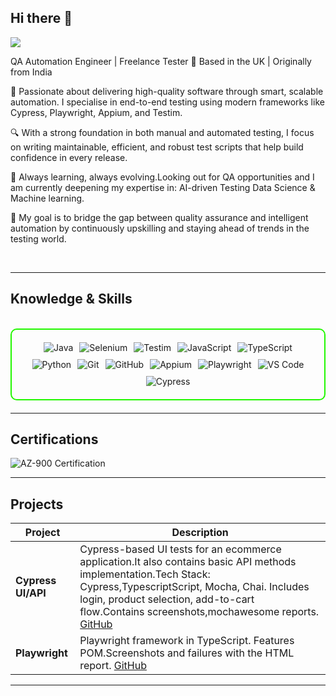 ## Hi there 👋
<a href="www.linkedin.com/in/soorya-asokan-03b4232a7"><img src="https://img.shields.io/badge/-LinkedIn-0072b1?&style=for-the-badge&logo=linkedin&logoColor=white" /></a>

QA Automation Engineer | Freelance Tester
📍 Based in the UK | Originally from India

🚀 Passionate about delivering high-quality software through smart, scalable automation. I specialise in end-to-end testing using modern frameworks like Cypress, Playwright, Appium, and Testim.

🔍 With a strong foundation in both manual and automated testing, I focus on writing maintainable, efficient, and robust test scripts that help build confidence in every release.

🧠 Always learning, always evolving.Looking out for QA opportunities and I am currently deepening my expertise in:
AI-driven Testing
Data Science & Machine learning.

🌱 My goal is to bridge the gap between quality assurance and intelligent automation by continuously upskilling and staying ahead of trends in the testing world.

</details>
<br>

---

<h2 id="knowledge_skills" align=''> Knowledge & Skills </h2>

<br>

<div style="border: 2px solid #22F700; border-radius: 10px; padding: 20px; margin-bottom: 20px;">
  <div align="left" style="display: flex; flex-wrap: wrap; justify-content: center; gap: 10px;">
<img src="https://img.shields.io/badge/Java-F80000?style=for-the-badge&logo=java&logoColor=white" alt="Java" />
<img src="https://img.shields.io/badge/Selenium-43B02A?style=for-the-badge&logo=selenium&logoColor=white" alt="Selenium" />
<img src="https://img.shields.io/badge/Testim-0060A9?style=for-the-badge&logo=testim&logoColor=white" alt="Testim" />
<img src="https://img.shields.io/badge/JavaScript-F7DF1E?style=for-the-badge&logo=javascript&logoColor=black" alt="JavaScript" />
<img src="https://img.shields.io/badge/TypeScript-3178C6?style=for-the-badge&logo=typescript&logoColor=white" alt="TypeScript" />
<img src="https://img.shields.io/badge/Python-3776AB?style=for-the-badge&logo=python&logoColor=white" alt="Python" />
<img src="https://img.shields.io/badge/Git-F05032?style=for-the-badge&logo=git&logoColor=white" alt="Git" />
<img src="https://img.shields.io/badge/GitHub-181717?style=for-the-badge&logo=github&logoColor=white" alt="GitHub" />
<img src="https://img.shields.io/badge/Appium-25A8E0?style=for-the-badge&logo=appium&logoColor=white" alt="Appium" />
<img src="https://img.shields.io/badge/Playwright-2E7BB4?style=for-the-badge&logo=playwright&logoColor=white" alt="Playwright" />
<img src="https://img.shields.io/badge/Visual_Studio_Code-007ACC?style=for-the-badge&logo=visual-studio-code&logoColor=white" alt="VS Code" />
<img src="https://img.shields.io/badge/Cypress-17202C?style=for-the-badge&logo=cypress&logoColor=white" alt="Cypress" />
  </div>
</div>

---
<h2 id="Certifications" align=''> Certifications </h2>

<div>
<img src="https://img.shields.io/badge/AZ-900-0078D4?style=for-the-badge&logo=microsoft-azure&logoColor=white" alt="AZ-900 Certification" />



</div>

---

<h2 id="Projects" align=''> Projects </h2>

| **Project**      | **Description**                                                                                  |
|-------------------|--------------------------------------------------------------------------------------------------|
| **Cypress UI/API**    | Cypress-based UI tests for  an ecommerce application.It also contains basic API methods implementation.Tech Stack: Cypress,TypescriptScript, Mocha, Chai. Includes login, product selection, add-to-cart flow.Contains screenshots,mochawesome reports. <a href="https://www.github.com/soorya474/Cypress_ProjectPF" target="_blank">GitHub</a> |
| **Playwright**   | Playwright framework in TypeScript. Features POM.Screenshots and failures with the HTML report. <a href="https://www.github.com/soorya474/playwright_project" target="_blank">GitHub</a> | | 

---
